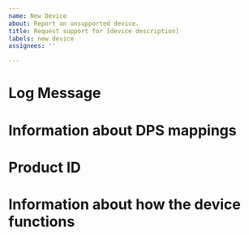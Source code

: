 ```yaml
---
name: New Device
about: Report an unsupported device.
title: Request support for [device description]
labels: new device
assignees: ''

---
```


<!--
Thank you for reporting a new device to add support for.  Please provide as much of the information requested below as you can.

New device requests will be processed with the following priority:

1. Pull requests
2. Issues containing logs, iot portal info with dp_ids and links that explain the usage.
3. Issues containing partial info, but probably enough to make a good guess at the likely config
4. Issues containing partial info, but some additional info needs to be requested
5. Low effort issues with virtually no useful information

Due to increasing volume of requests, it is likely that those in category 5 will be closed without further discussion.  Those in category 4 are likely to take some time to make it to the top of the priority stack.
-->

# Log Message

<!--
Please paste the message from HA log that shows the **DPS** returned from the device.
-->

# Information about DPS mappings

<!--
If you have an iot.tuya.com account, please go to "Cloud" -> "API Explorer".  Under "Smart Home Device System"/"Device Control", select the last "Get Device Specification Attribute" function, check the server is set correctly, and enter your device ID.  Please post the output here.

If DPS are missing from the output above, go back to the IoT Platform "Cloud" main page and select your project.  Go to the "Devices" tab and select "Debug Device" next to your device.  Select "Device Logs" and open your browser's Developer Tools window on the Network tab.  For each function that has not yet been linked to a DPS, select the function from the "Select DP ID" dropdown and press "Search".  In the Developer Tools window, find the "list" request that was issued, and look in the Request Payload for a "code" parameter.  This is the DP id linked to that function, please add the remaining code and function name here.  If the function name is in Chinese, just paste it.

If you do not have access to iot.tuya.com, please try to identify as many DPs as possible, by experimenting with your device.  Please also note any ranges and scale factors for input numbers, and possible values and their meanings for any input strings (enums).
-->

# Product ID

<!--
If you have access to the IoT portal, please paste just the product_id line from API Explorer: General Device Capabilities" / "General Devices management" / "Get Device Information".  You will also find the local_key in here, please take care not to post that publicly.  If you do, then re-pairing the device with the mobile app will refresh the local key.

Although this information is optional and not required, it will be used in future to identify matching devices.
-->


# Information about how the device functions

<!--
If there is a manual or other explanation available online, please link to it (even if not in English)
Otherwise if it is not obvious what all the functions do, please give a brief description.
-->
